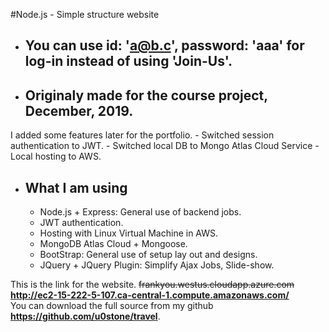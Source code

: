 
#Node.js - Simple structure website

- ## You can use id: &apos;a@b.c&apos;, password: &apos;aaa&apos; for log-in instead of using &apos;Join-Us&apos;.
- ## Originaly made for the course project, December, 2019.
I added some features later for the portfolio. 
    - Switched session authentication to JWT.
    - Switched local DB to Mongo Atlas Cloud Service
    - Local hosting to AWS.

- ## What I am using
    - Node.js + Express: General use of backend jobs.
    - JWT authentication.
    - Hosting with Linux Virtual Machine in AWS.
    - MongoDB Atlas Cloud + Mongoose.
    - BootStrap: General use of setup lay out and designs.
    - JQuery + JQuery Plugin: Simplify Ajax Jobs, Slide-show.

This is the link for the website. 
<strike>frankyou.westus.cloudapp.azure.com</strike><br>
**<http://ec2-15-222-5-107.ca-central-1.compute.amazonaws.com/>**<br>
You can download the full source from my github<br> **<https://github.com/u0stone/travel>**.
